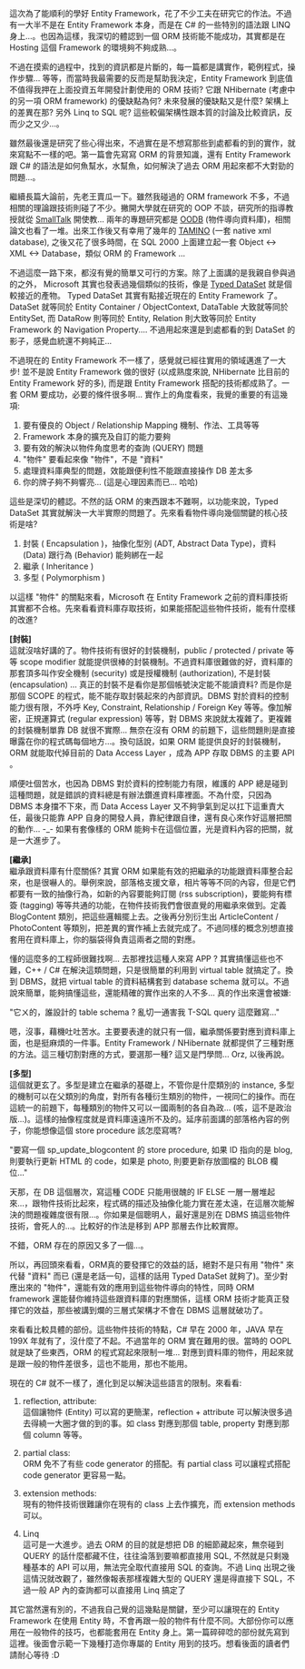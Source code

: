 這次為了能順利的學好 Entity Framework，花了不少工夫在研究它的作法。不過有一大半不是在 Entity Framework 本身，而是在 C# 的一些特別的語法跟 LINQ 身上...。也因為這樣，我深切的體認到一個 ORM 技術能不能成功，其實都是在 Hosting 這個 Framework 的環境夠不夠成熟...。

不過在摸索的過程中，找到的資訊都是片斷的，每一篇都是講實作，範例程式，操作步驟... 等等，而當時我最需要的反而是幫助我決定，Entity Framework 到底值不值得我押在上面投資五年開發計劃使用的 ORM 技術? 它跟 NHibernate (考慮中的另一項 ORM framework) 的優缺點為何? 未來發展的優缺點又是什麼? 架構上的差異在那? 另外 Linq to SQL 呢? 這些較偏架構性跟本質的討論及比較資訊，反而少之又少...。

雖然最後還是研究了些心得出來，不過實在是不想寫那些到處都看的到的實作，就來寫點不一樣的吧。第一篇會先寫寫 ORM 的背景知識，還有 Entity Framework 跟 C# 的語法是如何魚幫水，水幫魚，如何解決了過去 ORM 用起來都不大對勁的問題...。

繼續長篇大論前，先老王賣瓜一下。雖然我碰過的 ORM framework 不多，不過相關的理論跟技術則碰了不少。撇開大學就在研究的 OOP 不談，研究所的指導教授就從 [SmallTalk](http://en.wikipedia.org/wiki/Smalltalk) 開使教... 兩年的專題研究都是 [OODB](http://en.wikipedia.org/wiki/OODB) (物件導向資料庫)，相關論文也看了一堆。出來工作後又有幸用了幾年的 [TAMINO](http://www.softwareag.com/Corporate/products/wm/tamino/default.asp) (一套 native xml database), 之後又花了很多時間，在 SQL 2000 上面建立起一套 Object <-> XML <-> Database，類似 ORM 的 Framework ...

不過這麼一路下來，都沒有覺的簡單又可行的方案。除了上面講的是我親自參與過的之外， Microsoft 其實也發表過幾個類似的技術，像是 [Typed DataSet](http://msdn.microsoft.com/en-us/library/esbykkzb(VS.71).aspx) 就是個較接近的產物。 Typed DataSet 其實有點接近現在的 Entity Framework 了。DataSet 就等同於 Entity Container / ObjectContext, DataTable 大致就等同於 EntitySet, 而 DataRow 則等同於 Entity, Relation 則大致等同於 Entity Framework 的 Navigation Property.... 不過用起來還是到處都看的到 DataSet 的影子，感覺血統還不夠純正...

不過現在的 Entity Framework 不一樣了，感覺就已經往實用的領域邁進了一大步! 並不是說 Entity Framework 做的很好 (以成熟度來說, NHibernate 比目前的 Entity Framework 好的多), 而是跟 Entity Framework 搭配的技術都成熟了。一套 ORM 要成功，必要的條件很多啊... 實作上的角度看來，我覺的重要的有這幾項:

1. 要有優良的 Object / Relationship Mapping 機制、作法、工具等等
2. Framework 本身的擴充及自訂的能力要夠
3. 要有效的解決以物件角度思考的查詢 (QUERY) 問題
4. "物件" 要看起來像 "物件"，不是 "資料"
5. 處理資料庫典型的問題，效能跟便利性不能跟直接操作 DB 差太多
6. 你的牌子夠不夠響亮... (這是心理因素而已... 哈哈)

這些是深切的體認。不然的話 ORM 的東西跟本不難啊，以功能來說，Typed DataSet 其實就解決一大半實際的問題了。先來看看物件導向幾個關鍵的核心技術是啥?

1. 封裝 ( Encapsulation )，抽像化型別 (ADT, Abstract Data Type)，資料 (Data) 跟行為 (Behavior) 能夠綁在一起
2. 繼承 ( Inheritance )
3. 多型 ( Polymorphism )

以這樣 "物件" 的關點來看，Microsoft 在 Entity Framework 之前的資料庫技術其實都不合格。先來看看資料庫存取技術，如果能搭配這些物件技術，能有什麼樣的改進?

**[封裝]**  
這就沒啥好講的了。物件技術有很好的封裝機制，public / protected / private 等等 scope modifier 就能提供很棒的封裝機制。不過資料庫很難做的好，資料庫的那套頂多叫作安全機制 (security) 或是授權機制 (authorization), 不是封裝 (encapsulation) ... 真正的封裝不是看你是那個帳號決定能不能讀資料? 而是你是那個 SCOPE 的程式，能不能存取封裝起來的內部資訊。DBMS 對於資料的控制能力很有限，不外呼 Key, Constraint, Relationship / Foreign Key 等等。像加解密，正規運算式 (regular expression) 等等，對 DBMS 來說就太複雜了。更複雜的封裝機制單靠 DB 就很不實際... 無奈在沒有 ORM 的前題下，這些問題則是直接曝露在你的程式碼每個地方...。換句話說，如果 ORM 能提供良好的封裝機制，ORM 就能取代掉目前的 Data Access Layer ，成為 APP 存取 DBMS 的主要 API 。

順便吐個苦水，也因為 DBMS 對於資料的控制能力有限，維護的 APP 總是碰到這種問題，就是錯誤的資料總是有辦法鑽進資料庫裡面。不為什麼，只因為 DBMS 本身擋不下來，而 Data Access Layer 又不夠爭氣到足以扛下這重責大任，最後只能靠 APP 自身的開發人員，靠紀律跟自律，還有良心來作好這層把關的動作... -_- 如果有套像樣的 ORM 能夠卡在這個位置，光是資料內容的把關，就是一大進步了。

**[繼承]**  
繼承跟資料庫有什麼關係? 其實 ORM 如果能有效的把繼承的功能跟資料庫整合起來，也是很嚇人的。舉例來說，部落格支援文章，相片等等不同的內容，但是它們都要有一致的抽像行為，如新的內容要能夠訂閱 (rss subscription)，要能夠有標簽 (tagging) 等等共通的功能，在物件技術我們會很直覺的用繼承來做到。定義 BlogContent 類別，把這些邏輯擺上去。之後再分別衍生出 ArticleContent / PhotoContent 等類別，把差異的實作補上去就完成了。不過同樣的概念別想直接套用在資料庫上，你的腦袋得負責這兩者之間的對應。

懂的這麼多的工程師很難找啊... 去那裡找這種人來寫 APP ? 其實搞懂這些也不難，C++ / C# 在解決這類問題，只是很簡單的利用到 virtual table 就搞定了。換到 DBMS，就把 virtual table 的資料結構套到 database schema 就可以。不過說來簡單，能夠搞懂這些，還能精確的實作出來的人不多... 真的作出來還會被嫌:

"它ㄨ的，誰設計的 table schema ? 亂切一通害我 T-SQL query 這麼難寫..."

嗯，沒事，藉機吐吐苦水。主要要表達的就只有一個，繼承關係要對應到資料庫上面，也是挺麻煩的一件事。Entity Framework / NHibernate 就都提供了三種對應的方法。這三種切割對應的方式，要選那一種? 這又是門學問... Orz, 以後再說。

**[多型]**  
這個就更玄了。多型是建立在繼承的基礎上，不管你是什麼類別的 instance, 多型的機制可以在父類別的角度，對所有各種衍生類別的物件，一視同仁的操作。而在這統一的前題下，每種類別的物件又可以一國兩制的各自為政... (咳，這不是政治版...)。這樣的抽像程度就是資料庫遠遠所不及的。延序前面講的部落格內容的例子，你能想像這個 store procedure 該怎麼寫嗎?

"要寫一個 sp_update_blogcontent 的 store procedure, 如果 ID 指向的是 blog, 則要執行更新 HTML 的 code，如果是 photo, 則要更新存放圖檔的 BLOB 欄位..."

天那，在 DB 這個層次，寫這種 CODE 只能用很醜的 IF ELSE 一層一層堆起來...，跟物件技術比起來，程式碼的描述及抽像化能力實在差太遠，在這層次能解決的問題複雜度很有限...。你如果是個聰明人，最好還是別在 DBMS 搞這些物件技術，會死人的...。比較好的作法是移到 APP 那層去作比較實際。

不錯，ORM 存在的原因又多了一個...。

所以，再回頭來看看，ORM真的要發揮它的效益的話，絕對不是只有用 "物件" 來代替 "資料" 而已 (還是老話一句，這樣的話用 Typed DataSet 就夠了)。至少對應出來的 "物件"，還能有效的應用到這些物件導向的特性，同時 ORM framework 還能替你維持這些跟資料庫的對應關係，這樣 ORM 技術才能真正發揮它的效益，那些被講到爛的三層式架構才不會在 DBMS 這層就破功了。

來看看比較具體的部份。這些物件技術的特點，C# 早在 2000 年，JAVA 早在 199X 年就有了，沒什麼了不起。不過當年的 ORM 實在難用的很。當時的 OOPL 就是缺了些東西，ORM 的程式寫起來限制一堆... 對應到資料庫的物件，用起來就是跟一般的物件差很多，這也不能用，那也不能用。

現在的 C# 就不一樣了，進化到足以解決這些語言的限制。來看看:

1. reflection, attribute:  
   這個讓物件 (Entity) 可以寫的更簡潔，reflection + attribute 可以解決很多過去得繞一大圈才做的到的事。如 class 對應到那個 table, property 對應到那個 column 等等。

2. partial class:  
   ORM 免不了有些 code generator 的搭配。有 partial class 可以讓程式搭配 code generator 更容易一點。

3. extension methods:  
   現有的物件技術很難讓你在現有的 class 上去作擴充，而 extension methods 可以。

4. Linq  
   這可是一大進步。過去 ORM 的目的就是想把 DB 的細節藏起來，無奈碰到 QUERY 的話什麼都藏不住，往往淪落到要嘛都直接用 SQL, 不然就是只剩幾種基本的 API 可以用，無法完全取代直接用 SQL 的查詢。不過 Linq 出現之後這情況就改觀了，雖然像報表那樣複雜大型的 QUERY 還是得直接下 SQL，不過一般 AP 內的查詢都可以直接用 Linq 搞定了

其它當然還有別的，不過我自己覺的這幾點是關鍵，至少可以讓現在的 Entity Framework 在使用 Entity 時，不會再跟一般的物件有什麼不同。大部份你可以應用在一般物件的技巧，也都能套用在 Entity 身上。第一篇碎碎唸的部份就先寫到這裡。後面會示範一下幾種打造你專屬的 Entity 用到的技巧。想看後面的讀者們請耐心等待 :D